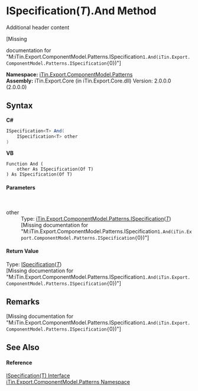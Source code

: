 # ISpecification(*T*).And Method 
Additional header content 

\[Missing <summary> documentation for "M:iTin.Export.ComponentModel.Patterns.ISpecification`1.And(iTin.Export.ComponentModel.Patterns.ISpecification{`0})"\]

**Namespace:**&nbsp;<a href="N_iTin_Export_ComponentModel_Patterns">iTin.Export.ComponentModel.Patterns</a><br />**Assembly:**&nbsp;iTin.Export.Core (in iTin.Export.Core.dll) Version: 2.0.0.0 (2.0.0.0)

## Syntax

**C#**<br />
``` C#
ISpecification<T> And(
	ISpecification<T> other
)
```

**VB**<br />
``` VB
Function And ( 
	other As ISpecification(Of T)
) As ISpecification(Of T)
```


#### Parameters
&nbsp;<dl><dt>other</dt><dd>Type: <a href="T_iTin_Export_ComponentModel_Patterns_ISpecification_1">iTin.Export.ComponentModel.Patterns.ISpecification</a>(<a href="T_iTin_Export_ComponentModel_Patterns_ISpecification_1">*T*</a>)<br />\[Missing <param name="other"/> documentation for "M:iTin.Export.ComponentModel.Patterns.ISpecification`1.And(iTin.Export.ComponentModel.Patterns.ISpecification{`0})"\]</dd></dl>

#### Return Value
Type: <a href="T_iTin_Export_ComponentModel_Patterns_ISpecification_1">ISpecification</a>(<a href="T_iTin_Export_ComponentModel_Patterns_ISpecification_1">*T*</a>)<br />\[Missing <returns> documentation for "M:iTin.Export.ComponentModel.Patterns.ISpecification`1.And(iTin.Export.ComponentModel.Patterns.ISpecification{`0})"\]

## Remarks
\[Missing <remarks> documentation for "M:iTin.Export.ComponentModel.Patterns.ISpecification`1.And(iTin.Export.ComponentModel.Patterns.ISpecification{`0})"\]

## See Also


#### Reference
<a href="T_iTin_Export_ComponentModel_Patterns_ISpecification_1">ISpecification(T) Interface</a><br /><a href="N_iTin_Export_ComponentModel_Patterns">iTin.Export.ComponentModel.Patterns Namespace</a><br />